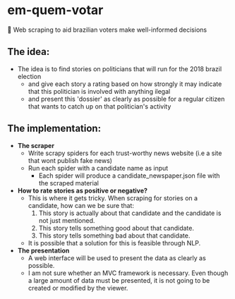 # em-quem-votar
🔎 Web scraping to aid brazilian voters make well-informed decisions

## The idea:
- The idea is to find stories on politicians that will run for the 2018 brazil election
  - and give each story a rating based on how strongly it may indicate that this politician is involved with anything ilegal
  - and present this 'dossier' as clearly as possible for a regular citizen that wants to catch up on that politician's activity
## The implementation:
- **The scraper**
  - Write scrapy spiders for each trust-worthy news website (i.e a site that wont publish fake news)
  - Run each spider with a candidate name as input
    - Each spider will produce a candidate_newspaper.json file with the scraped material
- **How to rate stories as positive or negative?**
  - This is where it gets tricky. When scraping for stories on a candidate, how can we be sure that:
    1. This story is actually about that candidate and the candidate is not just mentioned.
    2. This story tells something good about that candidate.
    3. This story tells something bad about that candidate.
  - It is possible that a solution for this is feasible through NLP.
- **The presentation**
  - A web interface will be used to present the data as clearly as possible.
  - I am not sure whether an MVC framework is necessary. Even though a large amount of data must be presented, it is not going to be created or modified by the viewer.
